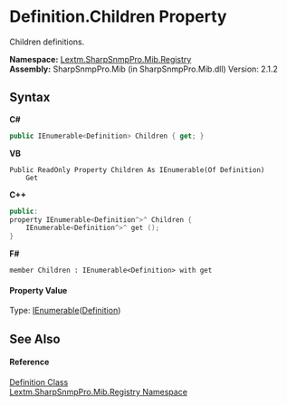 # Definition.Children Property 
 

Children definitions.

**Namespace:**&nbsp;<a href="N_Lextm_SharpSnmpPro_Mib_Registry">Lextm.SharpSnmpPro.Mib.Registry</a><br />**Assembly:**&nbsp;SharpSnmpPro.Mib (in SharpSnmpPro.Mib.dll) Version: 2.1.2

## Syntax

**C#**<br />
``` C#
public IEnumerable<Definition> Children { get; }
```

**VB**<br />
``` VB
Public ReadOnly Property Children As IEnumerable(Of Definition)
	Get
```

**C++**<br />
``` C++
public:
property IEnumerable<Definition^>^ Children {
	IEnumerable<Definition^>^ get ();
}
```

**F#**<br />
``` F#
member Children : IEnumerable<Definition> with get

```


#### Property Value
Type: <a href="https://docs.microsoft.com/dotnet/api/system.collections.generic.ienumerable-1" target="_blank" rel="noopener noreferrer">IEnumerable</a>(<a href="T_Lextm_SharpSnmpPro_Mib_Registry_Definition">Definition</a>)

## See Also


#### Reference
<a href="T_Lextm_SharpSnmpPro_Mib_Registry_Definition">Definition Class</a><br /><a href="N_Lextm_SharpSnmpPro_Mib_Registry">Lextm.SharpSnmpPro.Mib.Registry Namespace</a><br />